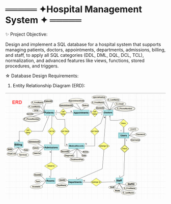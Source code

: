 ﻿# ═════ ✦Hospital Management System ✦ ═════  

✨ Project Objective: 

Design and implement a SQL database for a hospital system that supports managing patients, doctors,
appointments, departments, admissions, billing, and staff, to apply all SQL categories (DDL, DML, DQL, DCL, TCL),
normalization, and advanced features like views, functions, stored procedures, and triggers.

☆ Database Design Requirements:

1. Entity Relationship Diagram (ERD):

![](image/ERD.png)  

